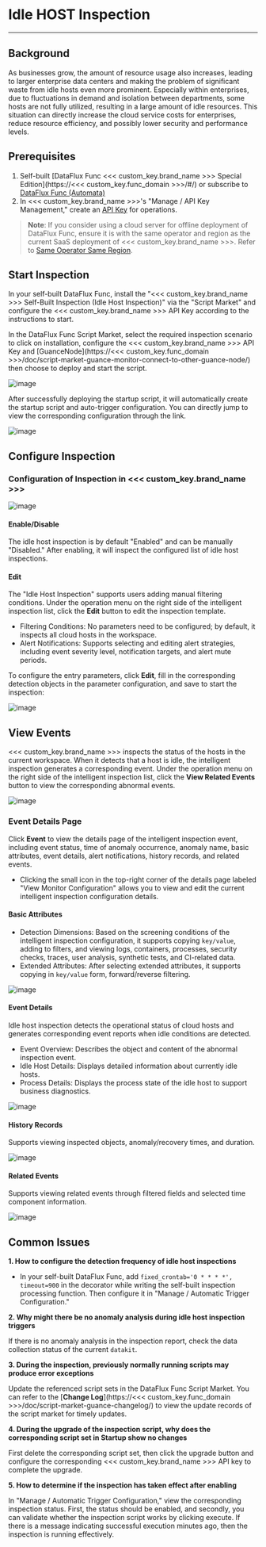 # Idle HOST Inspection
---

## Background

As businesses grow, the amount of resource usage also increases, leading to larger enterprise data centers and making the problem of significant waste from idle hosts even more prominent. Especially within enterprises, due to fluctuations in demand and isolation between departments, some hosts are not fully utilized, resulting in a large amount of idle resources. This situation can directly increase the cloud service costs for enterprises, reduce resource efficiency, and possibly lower security and performance levels.

## Prerequisites

1. Self-built [DataFlux Func <<< custom_key.brand_name >>> Special Edition](https://<<< custom_key.func_domain >>>/#/) or subscribe to [DataFlux Func (Automata)](../../dataflux-func/index.md)
3. In <<< custom_key.brand_name >>>'s "Manage / API Key Management," create an [API Key](../../management/api-key/open-api.md) for operations.

> **Note**: If you consider using a cloud server for offline deployment of DataFlux Func, ensure it is with the same operator and region as the current SaaS deployment of <<< custom_key.brand_name >>>. Refer to [Same Operator Same Region](../../../getting-started/necessary-for-beginners/select-site/).

## Start Inspection

In your self-built DataFlux Func, install the "<<< custom_key.brand_name >>> Self-Built Inspection (Idle Host Inspection)" via the "Script Market" and configure the <<< custom_key.brand_name >>> API Key according to the instructions to start.

In the DataFlux Func Script Market, select the required inspection scenario to click on installation, configure the <<< custom_key.brand_name >>> API Key and [GuanceNode](https://<<< custom_key.func_domain >>>/doc/script-market-guance-monitor-connect-to-other-guance-node/) then choose to deploy and start the script.

![image](../img/create_checker.png)

After successfully deploying the startup script, it will automatically create the startup script and auto-trigger configuration. You can directly jump to view the corresponding configuration through the link.

![image](../img/success_checker.png)

## Configure Inspection

### Configuration of Inspection in <<< custom_key.brand_name >>>

![image](../img/idle-resources03.png)

#### Enable/Disable
The idle host inspection is by default "Enabled" and can be manually "Disabled." After enabling, it will inspect the configured list of idle host inspections.

#### Edit
The "Idle Host Inspection" supports users adding manual filtering conditions. Under the operation menu on the right side of the intelligent inspection list, click the **Edit** button to edit the inspection template.

* Filtering Conditions: No parameters need to be configured; by default, it inspects all cloud hosts in the workspace.
* Alert Notifications: Supports selecting and editing alert strategies, including event severity level, notification targets, and alert mute periods.

To configure the entry parameters, click **Edit**, fill in the corresponding detection objects in the parameter configuration, and save to start the inspection:

![image](../img/idle-resources04.png)

## View Events
<<< custom_key.brand_name >>> inspects the status of the hosts in the current workspace. When it detects that a host is idle, the intelligent inspection generates a corresponding event. Under the operation menu on the right side of the intelligent inspection list, click the **View Related Events** button to view the corresponding abnormal events.

![image](../img/idle-resources05.png)

### Event Details Page
Click **Event** to view the details page of the intelligent inspection event, including event status, time of anomaly occurrence, anomaly name, basic attributes, event details, alert notifications, history records, and related events.

* Clicking the small icon in the top-right corner of the details page labeled "View Monitor Configuration" allows you to view and edit the current intelligent inspection configuration details.

#### Basic Attributes
* Detection Dimensions: Based on the screening conditions of the intelligent inspection configuration, it supports copying `key/value`, adding to filters, and viewing logs, containers, processes, security checks, traces, user analysis, synthetic tests, and CI-related data.
* Extended Attributes: After selecting extended attributes, it supports copying in `key/value` form, forward/reverse filtering.

![image](../img/idle-resources06.png)

#### Event Details

Idle host inspection detects the operational status of cloud hosts and generates corresponding event reports when idle conditions are detected.

* Event Overview: Describes the object and content of the abnormal inspection event.
* Idle Host Details: Displays detailed information about currently idle hosts.
* Process Details: Displays the process state of the idle host to support business diagnostics.

![image](../img/idle-resources07.png)

#### History Records

Supports viewing inspected objects, anomaly/recovery times, and duration.

![image](../img/idle-resources08.png)

#### Related Events
Supports viewing related events through filtered fields and selected time component information.

![image](../img/idle-resources09.png)

## Common Issues
**1. How to configure the detection frequency of idle host inspections**

* In your self-built DataFlux Func, add `fixed_crontab='0 * * * *', timeout=900` in the decorator while writing the self-built inspection processing function. Then configure it in "Manage / Automatic Trigger Configuration."

**2. Why might there be no anomaly analysis during idle host inspection triggers**

If there is no anomaly analysis in the inspection report, check the data collection status of the current `datakit`.

**3. During the inspection, previously normally running scripts may produce error exceptions**

Update the referenced script sets in the DataFlux Func Script Market. You can refer to the [**Change Log**](https://<<< custom_key.func_domain >>>/doc/script-market-guance-changelog/) to view the update records of the script market for timely updates.

**4. During the upgrade of the inspection script, why does the corresponding script set in Startup show no changes**

First delete the corresponding script set, then click the upgrade button and configure the corresponding <<< custom_key.brand_name >>> API key to complete the upgrade.

**5. How to determine if the inspection has taken effect after enabling**

In "Manage / Automatic Trigger Configuration," view the corresponding inspection status. First, the status should be enabled, and secondly, you can validate whether the inspection script works by clicking execute. If there is a message indicating successful execution minutes ago, then the inspection is running effectively.